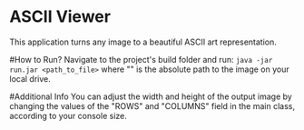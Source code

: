 # ASCII Viewer

This application turns any image to a beautiful ASCII art representation.

#How to Run?
Navigate to the project's build folder and run:
`java -jar run.jar <path_to_file>`
where "<path to file>" is the absolute path to the image on your local drive.

#Additional Info
You can adjust the width and height of the output image by changing the values of the "ROWS" and "COLUMNS" field in the main class, according to your console size.
